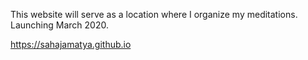 This website will serve as a location where I organize my meditations. Launching March 2020.

https://sahajamatya.github.io
